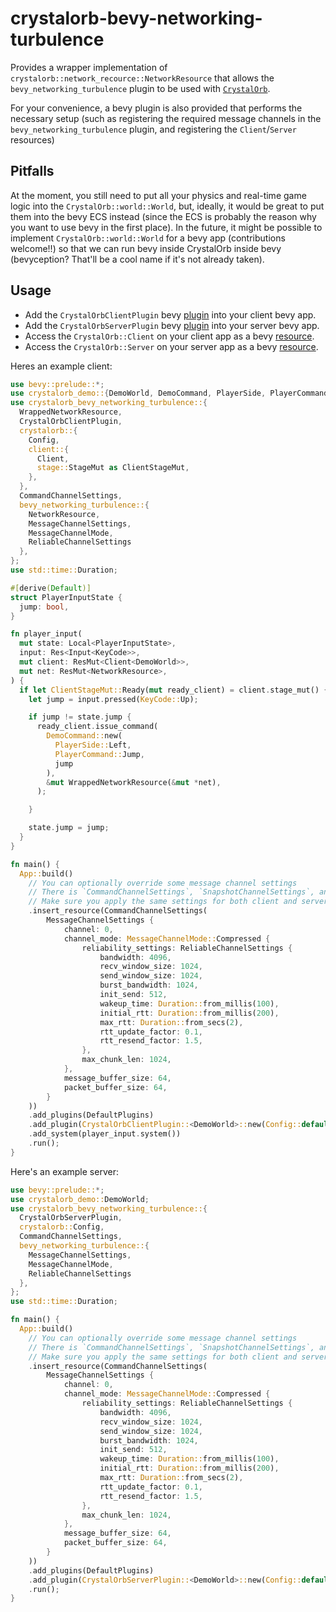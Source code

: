 # crystalorb-bevy-networking-turbulence

Provides a wrapper implementation of `crystalorb::network_recource::NetworkResource` that allows the `bevy_networking_turbulence` plugin to be used with [`CrystalOrb`](https://github.com/ErnWong/crystalorb).

For your convenience, a bevy plugin is also provided that performs the necessary setup (such as registering the required message channels in the `bevy_networking_turbulence` plugin, and registering the `Client`/`Server` resources)

## Pitfalls

At the moment, you still need to put all your physics and real-time game logic into the `CrystalOrb::world::World`, but, ideally, it would be great to put them into the bevy ECS instead (since the ECS is probably the reason why you want to use bevy in the first place). In the future, it might be possible to implement `CrystalOrb::world::World` for a bevy app (contributions welcome!!) so that we can run bevy inside CrystalOrb inside bevy (bevyception? That'll be a cool name if it's not already taken).

## Usage

- Add the `CrystalOrbClientPlugin` bevy [plugin](https://bevyengine.org/learn/book/getting-started/plugins/) into your client bevy app.
- Add the `CrystalOrbServerPlugin` bevy [plugin](https://bevyengine.org/learn/book/getting-started/plugins/) into your server bevy app.
- Access the `CrystalOrb::Client` on your client app as a bevy [resource](https://bevyengine.org/learn/book/getting-started/resources/).
- Access the `CrystalOrb::Server` on your server app as a bevy [resource](https://bevyengine.org/learn/book/getting-started/resources/).

Heres an example client:

```rust
use bevy::prelude::*;
use crystalorb_demo::{DemoWorld, DemoCommand, PlayerSide, PlayerCommand};
use crystalorb_bevy_networking_turbulence::{
  WrappedNetworkResource,
  CrystalOrbClientPlugin,
  crystalorb::{
    Config,
    client::{
      Client,
      stage::StageMut as ClientStageMut,
    },
  },
  CommandChannelSettings,
  bevy_networking_turbulence::{
    NetworkResource,
    MessageChannelSettings,
    MessageChannelMode,
    ReliableChannelSettings
  },
};
use std::time::Duration;

#[derive(Default)]
struct PlayerInputState {
  jump: bool,
}

fn player_input(
  mut state: Local<PlayerInputState>,
  input: Res<Input<KeyCode>>,
  mut client: ResMut<Client<DemoWorld>>,
  mut net: ResMut<NetworkResource>,
) {
  if let ClientStageMut::Ready(mut ready_client) = client.stage_mut() {
    let jump = input.pressed(KeyCode::Up);

    if jump != state.jump {
      ready_client.issue_command(
        DemoCommand::new(
          PlayerSide::Left,
          PlayerCommand::Jump,
          jump
        ),
        &mut WrappedNetworkResource(&mut *net),
      );

    }

    state.jump = jump;
  }
}

fn main() {
  App::build()
    // You can optionally override some message channel settings
    // There is `CommandChannelSettings`, `SnapshotChannelSettings`, and `ClockSyncChannelSettings`
    // Make sure you apply the same settings for both client and server.
    .insert_resource(CommandChannelSettings(
        MessageChannelSettings {
            channel: 0,
            channel_mode: MessageChannelMode::Compressed {
                reliability_settings: ReliableChannelSettings {
                    bandwidth: 4096,
                    recv_window_size: 1024,
                    send_window_size: 1024,
                    burst_bandwidth: 1024,
                    init_send: 512,
                    wakeup_time: Duration::from_millis(100),
                    initial_rtt: Duration::from_millis(200),
                    max_rtt: Duration::from_secs(2),
                    rtt_update_factor: 0.1,
                    rtt_resend_factor: 1.5,
                },
                max_chunk_len: 1024,
            },
            message_buffer_size: 64,
            packet_buffer_size: 64,
        }
    ))
    .add_plugins(DefaultPlugins)
    .add_plugin(CrystalOrbClientPlugin::<DemoWorld>::new(Config::default()))
    .add_system(player_input.system())
    .run();
}
```

Here's an example server:

```rust
use bevy::prelude::*;
use crystalorb_demo::DemoWorld;
use crystalorb_bevy_networking_turbulence::{
  CrystalOrbServerPlugin,
  crystalorb::Config,
  CommandChannelSettings,
  bevy_networking_turbulence::{
    MessageChannelSettings,
    MessageChannelMode,
    ReliableChannelSettings
  },
};
use std::time::Duration;

fn main() {
  App::build()
    // You can optionally override some message channel settings
    // There is `CommandChannelSettings`, `SnapshotChannelSettings`, and `ClockSyncChannelSettings`
    // Make sure you apply the same settings for both client and server.
    .insert_resource(CommandChannelSettings(
        MessageChannelSettings {
            channel: 0,
            channel_mode: MessageChannelMode::Compressed {
                reliability_settings: ReliableChannelSettings {
                    bandwidth: 4096,
                    recv_window_size: 1024,
                    send_window_size: 1024,
                    burst_bandwidth: 1024,
                    init_send: 512,
                    wakeup_time: Duration::from_millis(100),
                    initial_rtt: Duration::from_millis(200),
                    max_rtt: Duration::from_secs(2),
                    rtt_update_factor: 0.1,
                    rtt_resend_factor: 1.5,
                },
                max_chunk_len: 1024,
            },
            message_buffer_size: 64,
            packet_buffer_size: 64,
        }
    ))
    .add_plugins(DefaultPlugins)
    .add_plugin(CrystalOrbServerPlugin::<DemoWorld>::new(Config::default()))
    .run();
}
```
